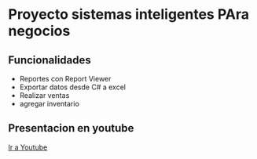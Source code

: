 # Proyecto sistemas inteligentes PAra negocios


## Funcionalidades 
* Reportes con Report Viewer
* Exportar datos desde C#  a excel
* Realizar ventas
* agregar inventario

## Presentacion en youtube
[Ir a Youtube](https://youtu.be/I8jPSZRHaDI "Youtube")

